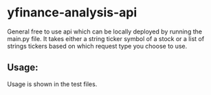 # yfinance-analysis-api

General free to use api which can be locally deployed by running the main.py file. It takes either a string ticker symbol
of a stock or a list of strings tickers based on which request type you choose to use.

## Usage:
Usage is shown in the test files.
